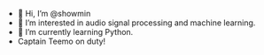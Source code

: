 - 👋 Hi, I’m @showmin
- 👀 I’m interested in audio signal processing and machine learning.
- 🌱 I’m currently learning Python.
- Captain Teemo on duty!

<!---
showmin/showmin is a ✨ special ✨ repository because its `README.md` (this file) appears on your GitHub profile.
You can click the Preview link to take a look at your changes.
--->
